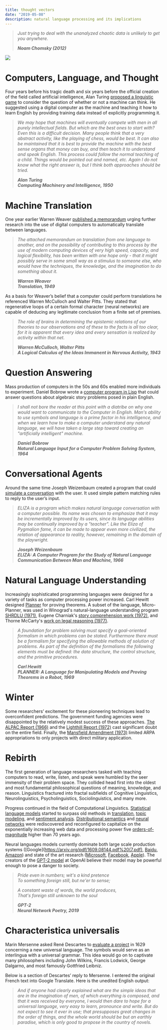 ```yaml
---
title: thought vectors
date: "2019-05-08"
description: natural language processing and its implications
---
```


>*Just trying to deal with the unanalyzed chaotic data is unlikely to get you anywhere.*
>
>***Noam Chomsky (2012)***

![](https://cdn.substack.com/image/fetch/w_1456,c_limit,f_auto,q_auto:good,fl_progressive:steep/https%3A%2F%2Fbucketeer-e05bbc84-baa3-437e-9518-adb32be77984.s3.amazonaws.com%2Fpublic%2Fimages%2F52a4abd1-4693-4d7c-90f4-bdc4bc9ac26b_661x504.png)

# Computers, Language, and Thought

Four years before his tragic death and six years before the official creation of the field called artificial intelligence, Alan Turing [proposed a linguistic game](http://cogprints.org/499/1/turing.html) to consider the question of whether or not a machine can think. He suggested using a digital computer as the machine and teaching it how to learn English by providing training data instead of explicitly programming it.

>*We may hope that machines will eventually compete with men in all purely intellectual fields. But which are the best ones to start with? Even this is a difficult decision. Many people think that a very abstract activity, like the playing of chess, would be best. It can also be maintained that it is best to provide the machine with the best sense organs that money can buy, and then teach it to understand and speak English. This process could follow the normal teaching of a child. Things would be pointed out and named, etc. Again I do not know what the right answer is, but I think both approaches should be tried.*
>
>***Alan Turing***  
>***Computing Machinery and Intelligence, 1950***

# Machine Translation

One year earlier Warren Weaver [published a memorandum](http://www.mt-archive.info/Weaver-1949.pdf) urging further research into the use of digital computers to automatically translate between languages.

>*The attached memorandum on translation from one language to another, and on the possibility of contributing to this process by the use of modern computing devices of very high speed, capacity, and logical flexibility, has been written with one hope only - that it might possibly serve in some small way as a stimulus to someone else, who would have the techniques, the knowledge, and the imagination to do something about it.*
>
>***Warren Weaver***  
>***Translation, 1949***

As a basis for Weaver’s belief that a computer could perform translations he referenced Warren McCulloch and Walter Pitts. They stated that regenerative loops of a certain formal character (neural networks) are capable of deducing any legitimate conclusion from a finite set of premises.

>*The role of brains in determining the epistemic relations of our theories to our observations and of these to the facts is all too clear, for it is apparent that every idea and every sensation is realized by activity within that net.*
>
>***Warren McCulloch, Walter Pitts***  
>***A Logical Calculus of the Ideas Immanent in Nervous Activity, 1943***

# Question Answering

Mass production of computers in the 50s and 60s enabled more individuals to experiment. Daniel Bobrow wrote a [computer program in Lisp](https://dspace.mit.edu/bitstream/handle/1721.1/5922/AIM-066.pdf) that could answer questions about algebraic story problems posed in plain English.

>*I shall not bore the reader at this point with a diatribe on why one would want to communicate to the Computer in English. Man's ability to use symbols and language is a prime factor in his intelligence, and when we learn how to make a computer understand any natural language, we will have taken a large step toward creating an "artificially intelligent" machine.*
>
>***Daniel Bobrow***  
>***Natural Language Input for a Computer Problem Solving System, 1964***

# Conversational Agents

Around the same time Joseph Weizenbaum created a program that could [simulate a conversation](https://web.stanford.edu/class/linguist238/p36-weizenabaum.pdf) with the user. It used simple pattern matching rules to reply to the user’s input.

>*ELIZA is a program which makes natural language conversation with a computer possible. Its name was chosen to emphasize that it may be incrementally improved by its users, since its language abilities may be continually improved by a "teacher". Like the Eliza of Pygmalion fame, it can be made to appear even more civilized, the relation of appearance to reality, however, remaining in the domain of the playwright.*
>
>***Joseph Weizenbaum***  
>***ELIZA: A Computer Program for the Study of Natural Language Communication Between Man and Machine, 1966***

# Natural Language Understanding

Increasingly sophisticated programming languages were designed for a variety of tasks as computer processing power increased. Carl Hewitt designed [Planner](https://dspace.mit.edu/bitstream/handle/1721.1/6171/AIM-168.pdf) for proving theorems. A subset of the language, Micro-Planner, was used in Winograd's natural-language understanding program [SHRDLU (1971)](https://apps.dtic.mil/dtic/tr/fulltext/u2/721399.pdf), Eugene Charniak's [story comprehension work (1972)](https://dspace.mit.edu/handle/1721.1/13796), and Thorne McCarty's [work on legal reasoning (1977)](https://www.researchgate.net/profile/L_Thorne_Mccarty2/publication/259872868_Reflections_on_TAXMAN_An_Experiment_in_Artificial_Intelligence_and_Legal_Reasoning/links/00b4952e55de995ab3000000.pdf).

>*A foundation for problem solving must specify a goal-oriented formalism in which problems can be stated. Furthermore there must be a formalism for specifying the allowable methods of solution of problems. As part of the definition of the formalisms the following elements must be defined: the data structure, the control structure, and the primitive procedures.*
>
>***Carl Hewitt***  
>***PLANNER: A Language for Manipulating Models and Proving Theorems in a Robot, 1969***

# Winter

Some researchers’ excitement for these pioneering techniques lead to overconfident predictions. The government funding agencies were disappointed by the relatively modest success of these approaches. [The ALPAC Report (1966)](http://www.mt-archive.info/ALPAC-1966.pdf) and the [Lighthill Report (1972)](http://www.chilton-computing.org.uk/inf/literature/reports/lighthill_report/p001.htm) cast significant doubt on the entire field. Finally, the [Mansfield Amendment (1973)](https://www.bibliotecapleyades.net/sociopolitica/sociopol_DARPA01.htm) limited ARPA appropriations to only projects with direct military application.

# Rebirth

The first generation of language researchers tasked with teaching computers to read, write, listen, and speak were humbled by the seer immensity of their problem space. They collided head first into the oldest and most fundamental philosophical questions of meaning, knowledge, and reason. Linguistics fractured into fractal subfields of Cognitive Linguistics, Neurolinguistics, Psycholinguistics, Sociolinguistics, and many more.

Progress continued in the field of Computational Linguistics. [Statistical language models](https://www.aclweb.org/anthology/J92-4003) started to surpass old methods in [translation](https://www.aclweb.org/anthology/J90-2002), [topic modeling](http://www.psychology.uwo.ca/faculty/harshman/latentsa.pdf), and [sentiment analysis](http://www.cs.cornell.edu/home/llee/papers/sentiment.pdf). [Distributional semantics](https://www.tandfonline.com/doi/pdf/10.1080/00437956.1954.11659520) and [neural networks](http://www.jmlr.org/papers/volume3/bengio03a/bengio03a.pdf) were rediscovered and reconfigured to capitalize on the exponentially increasing web data and processing power five [orders-of-magnitude](https://en.wikipedia.org/wiki/Computer_performance_by_orders_of_magnitude) higher than 70 years ago.

Neural languages models currently dominate both large scale production systems ([Google](https://arxiv.org/pdf/1609.08144.pdf%20(7.pdf), [Baidu](https://www.aclweb.org/anthology/P15-1166), [Amazon](https://twimlai.com/twiml-talk-030-natural-language-understanding-amazon-alexa-zornitsa-kozareva/)) and state of the art research ([Microsoft](https://arxiv.org/pdf/1901.11504.pdf), [Facebook](https://arxiv.org/pdf/1605.07683.pdf), [Apple](https://machinelearning.apple.com/2018/09/27/can-global-semantic-context-improve-neural-language-models.html)). The creators of the [GPT-2 model](https://openai.com/blog/better-language-models/) at OpenAI believe their model may be powerful enough to pose a danger to society.

>*Pride even in numbers; wit's a kind pretence*  
>*To something foreign still, but ne'er to sense;*
>
>*A constant waste of words, the world produces,*  
>*That's foreign still unknown to the soul*
>
>***GPT-2***  
>***Neural Network Poetry, 2019***

# Characteristica universalis

Marin Mersenne asked René Descartes to [evaluate a project](http://www.autodidactproject.org/other/descartes-lg1.html) in 1629 concerning a new universal language. The symbols would serve as an interlingua with a universal grammar. This idea would go on to captivate many philosophers including John Wilkins, Francis Lodwick, George Dalgarno, and most famously Gottfried Leibniz.

Below is a section of Descartes’ reply to Mersenne. I entered the original French text into Google Translate. Here is the unedited English output:

>*And if anyone had clearly explained what are the simple ideas that are in the imagination of men, of which everything is composed, and that it was received by everyone, I would then dare to hope for a universal language, very easy to learn, pronounce and write. But do not expect to see it ever in use; that presupposes great changes in the order of things, and the whole world should be but an earthly paradise, which is only good to propose in the country of novels.*